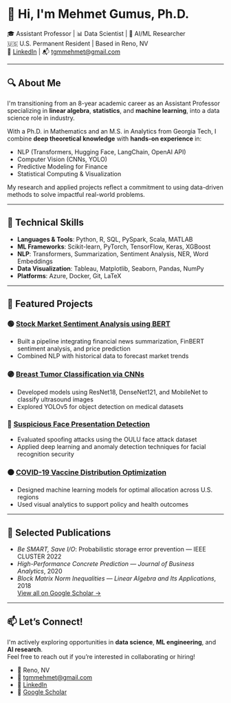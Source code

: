# 👋 Hi, I'm Mehmet Gumus, Ph.D.

🎓 Assistant Professor | 📊 Data Scientist | 🧠 AI/ML Researcher  
🇺🇸 U.S. Permanent Resident | Based in Reno, NV  
🔗 [LinkedIn](https://linkedin.com/in/mehmet-gumus) | 📬 tgmmehmet@gmail.com

---

## 🔍 About Me

I'm transitioning from an 8-year academic career as an Assistant Professor specializing in **linear algebra**, **statistics**, and **machine learning**, into a data science role in industry.

With a Ph.D. in Mathematics and an M.S. in Analytics from Georgia Tech, I combine **deep theoretical knowledge** with **hands-on experience** in:

- NLP (Transformers, Hugging Face, LangChain, OpenAI API)
- Computer Vision (CNNs, YOLO)
- Predictive Modeling for Finance
- Statistical Computing & Visualization

My research and applied projects reflect a commitment to using data-driven methods to solve impactful real-world problems.

---

## 🧠 Technical Skills

- **Languages & Tools**: Python, R, SQL, PySpark, Scala, MATLAB  
- **ML Frameworks**: Scikit-learn, PyTorch, TensorFlow, Keras, XGBoost  
- **NLP**: Transformers, Summarization, Sentiment Analysis, NER, Word Embeddings  
- **Data Visualization**: Tableau, Matplotlib, Seaborn, Pandas, NumPy  
- **Platforms**: Azure, Docker, Git, LaTeX

---

## 🚀 Featured Projects

### 🟢 [Stock Market Sentiment Analysis using BERT](https://github.com/yourusername/stock-sentiment-bert)
- Built a pipeline integrating financial news summarization, FinBERT sentiment analysis, and price prediction
- Combined NLP with historical data to forecast market trends

### 🟣 [Breast Tumor Classification via CNNs](https://github.com/mgumus86/Classifying-benign-and-malignant-breast-tumors-via-CNN-)
- Developed models using ResNet18, DenseNet121, and MobileNet to classify ultrasound images
- Explored YOLOv5 for object detection on medical datasets

### 🔵 [Suspicious Face Presentation Detection](https://github.com/mgumus86/Suspicious-Presentation-Detection-in-Face-Recognition)
- Evaluated spoofing attacks using the OULU face attack dataset
- Applied deep learning and anomaly detection techniques for facial recognition security

### 🟠 [COVID-19 Vaccine Distribution Optimization](https://github.com/mgumus86/COVID-19-Vaccine-Distribution-Plan-via-Machine-Learning-Methods)
- Designed machine learning models for optimal allocation across U.S. regions
- Used visual analytics to support policy and health outcomes

---

## 🧾 Selected Publications

- *Be SMART, Save I/O*: Probabilistic storage error prevention — IEEE CLUSTER 2022  
- *High-Performance Concrete Prediction* — *Journal of Business Analytics*, 2020  
- *Block Matrix Norm Inequalities* — *Linear Algebra and Its Applications*, 2018  
[View all on Google Scholar →](https://scholar.google.com/citations?user=dvVjlDEAAAAJ&hl=en)

---

## 📫 Let’s Connect!

I'm actively exploring opportunities in **data science**, **ML engineering**, and **AI research**.  
Feel free to reach out if you’re interested in collaborating or hiring!

- 📍 Reno, NV  
- 📧 tgmmehmet@gmail.com  
- 🔗 [LinkedIn](https://linkedin.com/in/mehmet-gumus)  
- 🔬 [Google Scholar](https://scholar.google.com/citations?user=dvVjlDEAAAAJ&hl=en)
